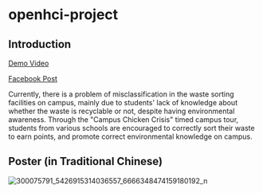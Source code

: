 # openhci-project

## Introduction

[Demo Video](https://youtu.be/LCSyyrT7GcY)

[Facebook Post](https://www.facebook.com/openhci/photos/pb.100057624692945.-2207520000./5433225003405588/?type=3)

Currently, there is a problem of misclassification in the waste sorting facilities on campus, mainly due to students' lack of knowledge about whether the waste is recyclable or not, despite having environmental awareness. Through the "Campus Chicken Crisis" timed campus tour, students from various schools are encouraged to correctly sort their waste to earn points, and promote correct environmental knowledge on campus.

## Poster (in Traditional Chinese)
![300075791_5426915314036557_6666348474159180192_n](https://user-images.githubusercontent.com/53983924/224392121-d78f5efb-31dc-4a30-8601-ddff9e1f8527.jpg)
